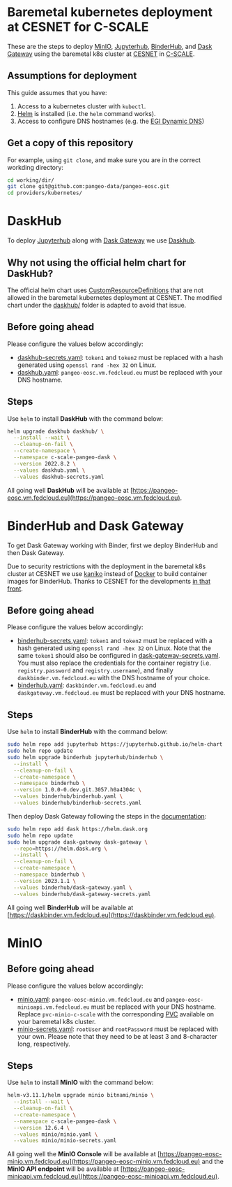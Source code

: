 # Baremetal kubernetes deployment at CESNET for C-SCALE

These are the steps to deploy [MinIO](https://min.io/),
[Jupyterhub](https://jupyter.org/hub),
[BinderHub](https://binderhub.readthedocs.io/),
and [Dask Gateway](https://gateway.dask.org/) using the
baremetal k8s cluster at [CESNET](https://www.cesnet.cz/?lang=en)
in [C-SCALE](https://c-scale.eu/).

## Assumptions for deployment

This guide assumes that you have:

1. Access to a kubernetes cluster with `kubectl`.
2. [Helm](https://helm.sh/) is installed (i.e. the `helm` command works).
3. Access to configure DNS hostnames (e.g.
   the [EGI Dynamic DNS](https://docs.egi.eu/users/compute/cloud-compute/dynamic-dns/))

## Get a copy of this repository

For example, using `git clone`, and make sure you are in the correct
workding directory:

```bash
cd working/dir/
git clone git@github.com:pangeo-data/pangeo-eosc.git
cd providers/kubernetes/
```

# DaskHub

To deploy [Jupyterhub](https://jupyter.org/hub) along with
[Dask Gateway](https://gateway.dask.org/) we use
[Daskhub](https://docs.dask.org/en/stable/deploying-kubernetes-helm.html#helm-install-dask-for-multiple-users).

## Why not using the official helm chart for DaskHub?

The official helm chart uses [CustomResourceDefinitions](https://kubernetes.io/docs/concepts/extend-kubernetes/api-extension/custom-resources/#customresourcedefinitions)
that are not allowed in the baremetal kubernetes deployment at CESNET.
The modified chart under the [daskhub/](./daskhub/) folder is adapted
to avoid that issue.

## Before going ahead

Please configure the values below accordingly:

* [daskhub-secrets.yaml](./daskhub-secrets.yaml): `token1` and `token2` must be
  replaced with a hash generated using `openssl rand -hex 32` on Linux.
* [daskhub.yaml](./daskhub.yaml): `pangeo-eosc.vm.fedcloud.eu` must be replaced
  with your DNS hostname.

## Steps

Use `helm` to install **DaskHub** with the command below:

```bash
helm upgrade daskhub daskhub/ \
  --install --wait \
  --cleanup-on-fail \
  --create-namespace \
  --namespace c-scale-pangeo-dask \
  --version 2022.8.2 \
  --values daskhub.yaml \
  --values daskhub-secrets.yaml
```

All going well **DaskHub** will be available at [https://pangeo-eosc.vm.fedcloud.eu](https://pangeo-eosc.vm.fedcloud.eu).

# BinderHub and Dask Gateway

To get Dask Gateway working with Binder, first we deploy BinderHub and then Dask Gateway.

Due to security restrictions with the deployment in the baremetal k8s cluster
at CESNET we use [kaniko](https://github.com/GoogleContainerTools/kaniko)
instead of [Docker](https://www.docker.com/) to build container images for
BinderHub. Thanks to CESNET for the developments
[in that front](https://github.com/cerit-sc/binderhub).

## Before going ahead

Please configure the values below accordingly:

* [binderhub-secrets.yaml](./binderhub/binderhub-secrets.yaml): `token1` and
  `token2` must be replaced with a hash generated using `openssl rand -hex 32`
  on Linux. Note that the same `token1` should also be configured in
  [dask-gateway-secrets.yaml](./binderhub/dask-gateway-secrets.yaml).
  You must also replace the credentials for the container registry
  (i.e. `registry.password` and `registry.username`), and finally
  `daskbinder.vm.fedcloud.eu` with the DNS hostname of your choice.
* [binderhub.yaml](./binderhub/binderhub.yaml): `daskbinder.vm.fedcloud.eu`
  and `daskgateway.vm.fedcloud.eu` must be replaced with your DNS hostname.

## Steps

Use `helm` to install **BinderHub** with the command below:

```bash
sudo helm repo add jupyterhub https://jupyterhub.github.io/helm-chart
sudo helm repo update
sudo helm upgrade binderhub jupyterhub/binderhub \
  --install \
  --cleanup-on-fail \
  --create-namespace \
  --namespace binderhub \
  --version 1.0.0-0.dev.git.3057.h0a4304c \
  --values binderhub/binderhub.yaml \
  --values binderhub/binderhub-secrets.yaml
```

Then deploy Dask Gateway following the steps in the
[documentation](https://gateway.dask.org/install-kube.html#install-the-dask-gateway-helm-chart):

```bash
sudo helm repo add dask https://helm.dask.org
sudo helm repo update
sudo helm upgrade dask-gateway dask-gateway \
  --repo=https://helm.dask.org \
  --install \
  --cleanup-on-fail \
  --create-namespace \
  --namespace binderhub \
  --version 2023.1.1 \
  --values binderhub/dask-gateway.yaml \
  --values binderhub/dask-gateway-secrets.yaml
```

All going well **BinderHub** will be available at [https://daskbinder.vm.fedcloud.eu](https://daskbinder.vm.fedcloud.eu).

# MinIO

## Before going ahead

Please configure the values below accordingly:

* [minio.yaml](./minio/minio.yaml): `pangeo-eosc-minio.vm.fedcloud.eu` and
  `pangeo-eosc-minioapi.vm.fedcloud.eu` must be replaced with your DNS hostname.
  Replace `pvc-minio-c-scale` with the corresponding
  [PVC](https://kubernetes.io/docs/concepts/storage/persistent-volumes/)
  available on your baremetal k8s cluster.
* [minio-secrets.yaml](./minio/minio-secrets.yaml): `rootUser` and
  `rootPassword` must be replaced with your own. Please note that they need
  to be at least 3 and 8-character long, respectively.

## Steps

Use `helm` to install **MinIO** with the command below:

```bash
helm-v3.11.1/helm upgrade minio bitnami/minio \
  --install --wait \
  --cleanup-on-fail \
  --create-namespace \
  --namespace c-scale-pangeo-dask \
  --version 12.6.4 \
  --values minio/minio.yaml \
  --values minio/minio-secrets.yaml
```

All going well the **MinIO Console** will be available at
[https://pangeo-eosc-minio.vm.fedcloud.eu](https://pangeo-eosc-minio.vm.fedcloud.eu)
and the **MinIO API endpoint** will be available at
[https://pangeo-eosc-minioapi.vm.fedcloud.eu](https://pangeo-eosc-minioapi.vm.fedcloud.eu).
